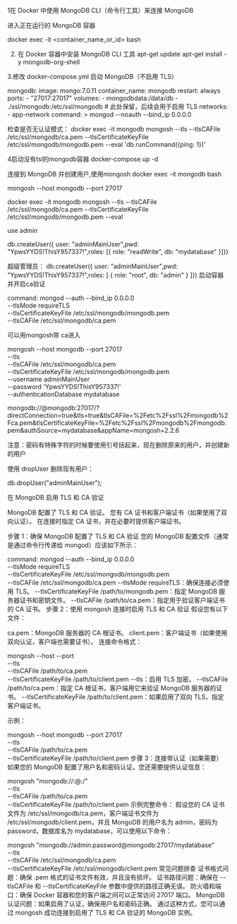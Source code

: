 1在 Docker 中使用 MongoDB CLI（命令行工具）来连接 MongoDB

进入正在运行的 MongoDB 容器

docker exec -it <container_name_or_id> bash

2. 在 Docker 容器中安装 MongoDB CLI 工具
apt-get update
apt-get install -y mongodb-org-shell

3.修改 docker-compose.yml 启动 MongoDB（不启用 TLS）

mongodb:
  image: mongo:7.0.11
  container_name: mongodb
  restart: always
  ports:
    - "27017:27017"
  volumes:
    - mongodbdata:/data/db
    - ./ssl/mongodb:/etc/ssl/mongodb  # 此处保留，后续会用于启用 TLS
  networks:
    - app-network
  command: >
    mongod --noauth --bind_ip 0.0.0.0

检查是否无认证模式： docker exec -it mongodb mongosh --tls --tlsCAFile /etc/ssl/mongodb/ca.pem --tlsCertificateKeyFile /etc/ssl/mongodb/mongodb.pem --eval 'db.runCommand({ping: 1})'

4启动没有tsl的mongodb容器
docker-compose up -d


连接到 MongoDB 并创建用户,使用mongosh
docker exec -it mongodb  bash

mongosh --host mongodb --port 27017 

docker exec -it mongodb mongosh --tls  --tlsCAFile /etc/ssl/mongodb/ca.pem --tlsCertificateKeyFile /etc/ssl/mongodb/mongodb.pem --eval

use admin

db.createUser({ user: "adminMainUser",pwd: "YpwsYYDS!ThisY957337!",roles: [{ role: "readWrite", db: "mydatabase" }]})

超级管理员：
db.createUser({ user: "adminMainUser",pwd: "YpwsYYDS!ThisY957337!",roles: [ { role: "root", db: "admin" } ]})
启动容器并开启ca验证

 command: mongod --auth --bind_ip 0.0.0.0 \
                  --tlsMode requireTLS \
                  --tlsCertificateKeyFile /etc/ssl/mongodb/mongodb.pem \
                  --tlsCAFile /etc/ssl/mongodb/ca.pem



可以用mongosh带 ca进入

mongosh --host mongodb --port 27017 \
        --tls \
        --tlsCAFile /etc/ssl/mongodb/ca.pem \
        --tlsCertificateKeyFile /etc/ssl/mongodb/mongodb.pem \
        --username adminMainUser \
        --password 'YpwsYYDS!ThisY957337!' \
        --authenticationDatabase mydatabase


mongodb://<credentials>@mongodb:27017/?directConnection=true&tls=true&tlsCAFile=%2Fetc%2Fssl%2Fmongodb%2Fca.pem&tlsCertificateKeyFile=%2Fetc%2Fssl%2Fmongodb%2Fmongodb.pem&authSource=mydatabase&appName=mongosh+2.2.6

注意：密码有特殊字符的时候要使用引号括起来，现在删除原来的用户，并创建新的用户

使用 dropUser 删除现有用户：

db.dropUser("adminMainUser");





在 MongoDB 启用 TLS 和 CA 验证


MongoDB 配置了 TLS 和 CA 验证。
您有 CA 证书和客户端证书（如果使用了双向认证）。
在连接时指定 CA 证书，并在必要时提供客户端证书。

步骤 1：确保 MongoDB 配置了 TLS 和 CA 验证
您的 MongoDB 配置文件（通常是通过命令行传递给 mongod）应该如下所示：


 
command: mongod --auth --bind_ip 0.0.0.0 \
                --tlsMode requireTLS \
                --tlsCertificateKeyFile /etc/ssl/mongodb/mongodb.pem \
                --tlsCAFile /etc/ssl/mongodb/ca.pem
		--tlsMode requireTLS：确保连接必须使用 TLS。
		--tlsCertificateKeyFile /path/to/mongodb.pem：指定 MongoDB 服务器证书和密钥文件。
		--tlsCAFile /path/to/ca.pem：指定用于验证客户端证书的 CA 证书。
步骤 2：使用 mongosh 连接时启用 TLS 和 CA 验证
假设您有以下文件：

ca.pem：MongoDB 服务器的 CA 根证书。
client.pem：客户端证书（如果使用双向认证，客户端也需要证书）。
连接命令格式：

 
mongosh --host <hostname> --port <port> \
        --tls \
        --tlsCAFile /path/to/ca.pem \
        --tlsCertificateKeyFile /path/to/client.pem
--tls：启用 TLS 加密。
--tlsCAFile /path/to/ca.pem：指定 CA 根证书，客户端用它来验证 MongoDB 服务器的证书。
--tlsCertificateKeyFile /path/to/client.pem：如果启用了双向 TLS，指定客户端证书。


示例：

 
mongosh --host mongodb --port 27017 \
        --tls \
        --tlsCAFile /path/to/ca.pem \
        --tlsCertificateKeyFile /path/to/client.pem
步骤 3：连接带认证（如果需要）
如果您的 MongoDB 配置了用户名和密码认证，您还需要提供认证信息：

 
 
mongosh "mongodb://<username>:<password>@<hostname>:<port>/<database>" \
        --tls \
        --tlsCAFile /path/to/ca.pem \
        --tlsCertificateKeyFile /path/to/client.pem
示例完整命令：
假设您的 CA 证书文件为 /etc/ssl/mongodb/ca.pem，客户端证书文件为 /etc/ssl/mongodb/client.pem，并且 MongoDB 的用户名为 admin，密码为 password，数据库名为 mydatabase，可以使用以下命令：


 
mongosh "mongodb://admin:password@mongodb:27017/mydatabase" \
        --tls \
        --tlsCAFile /etc/ssl/mongodb/ca.pem \
        --tlsCertificateKeyFile /etc/ssl/mongodb/client.pem
常见问题排查
证书格式问题：确保 .pem 格式的证书文件有效，并且没有损坏。
证书路径问题：确保在 --tlsCAFile 和 --tlsCertificateKeyFile 参数中提供的路径正确无误。
防火墙和端口：确保 Docker 容器和您的客户端之间可以正常访问 27017 端口。
MongoDB 认证问题：如果启用了认证，确保用户名和密码正确。
通过这种方式，您可以通过 mongosh 成功连接到启用了 TLS 和 CA 验证的 MongoDB 实例。







<!--stackedit_data:
eyJoaXN0b3J5IjpbNTQxMDgyMjgxXX0=
-->
